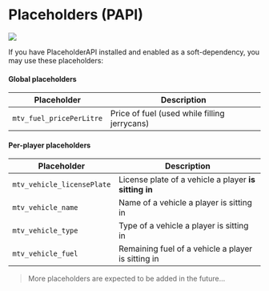 # Placeholders (PAPI)
![](https://img.shields.io/badge/since-v2.4.0-green)

If you have PlaceholderAPI installed and enabled as a soft-dependency, you may use these placeholders:

#### Global placeholders

| Placeholder                | Description                                            |
|----------------------------|--------------------------------------------------------|
| `mtv_fuel_pricePerLitre`   | Price of fuel (used while filling jerrycans)           |

#### Per-player placeholders

| Placeholder                | Description                                            |
|----------------------------|--------------------------------------------------------|
| `mtv_vehicle_licensePlate` | License plate of a vehicle a player **is sitting in**  |
| `mtv_vehicle_name`         | Name of a vehicle a player is sitting in               |
| `mtv_vehicle_type`         | Type of a vehicle a player is sitting in               |
| `mtv_vehicle_fuel`         | Remaining fuel of a vehicle a player is sitting in     |

> More placeholders are expected to be added in the future...
